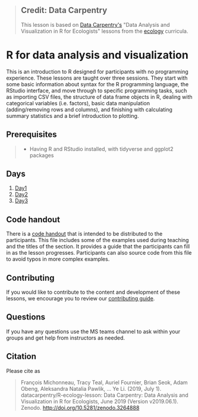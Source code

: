 
> ## Credit: Data Carpentry
> This lesson is based on [Data Carpentry's](https://datacarpentry.org.) "Data Analysis and Visualization in R for Ecologists" lessons from the [ecology](https://datacarpentry.org/lessons/#ecology-workshop) curricula.

# R for data analysis and visualization

This is an introduction to R designed for participants with no programming
experience. These lessons are taught over three sessions. They start
with some basic information about syntax for the R programming language, the
RStudio interface, and move through to specific programming tasks, such as
importing CSV files, the structure of data frame objects in R, dealing with
categorical variables (i.e. factors), basic data manipulation (adding/removing
rows and columns), and finishing with calculating summary statistics and a brief
introduction to plotting.

## Prerequisites

> * Having R and RStudio installed, with tidyverse and ggplot2 packages

## Days

1. [Day1](00-day-1.Rmd)
2. [Day2](01-day-2.Rmd)
3. [Day3](2-day-3.Rmd)

## Code handout

There is a [code handout](https://datacarpentry.org/R-ecology-lesson/code-handout.R) that is intended to
be distributed to the participants. This file includes some of the examples used
during teaching and the titles of the section. It provides a guide that the
participants can fill in as the lesson progresses. Participants can also source
code from this file to avoid typos in more complex examples.

## Contributing

If you would like to contribute to the content and development of these lessons,
we encourage you to review our [contributing guide](CONTRIBUTING.Rmd).

## Questions

If you have any questions use the MS teams channel to ask within your groups and get help from instructors as needed.

## Citation

Please cite as
> François Michonneau, Tracy Teal, Auriel Fournier, Brian Seok, Adam Obeng, Aleksandra Natalia Pawlik, … Ye Li. (2019, July 1). datacarpentry/R-ecology-lesson: Data Carpentry: Data Analysis and Visualization in R for Ecologists, June 2019 (Version v2019.06.1). Zenodo. http://doi.org/10.5281/zenodo.3264888
